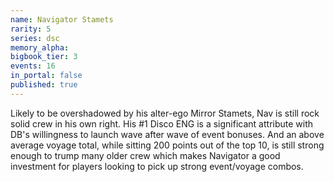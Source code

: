 ```yaml
---
name: Navigator Stamets
rarity: 5
series: dsc
memory_alpha:
bigbook_tier: 3
events: 16
in_portal: false
published: true
---
```


Likely to be overshadowed by his alter-ego Mirror Stamets, Nav is still rock solid crew in his own right. His #1 Disco ENG is a significant attribute with DB's willingness to launch wave after wave of event bonuses. And an above average voyage total, while sitting 200 points out of the top 10, is still strong enough to trump many older crew which makes Navigator a good investment for players looking to pick up strong event/voyage combos.
